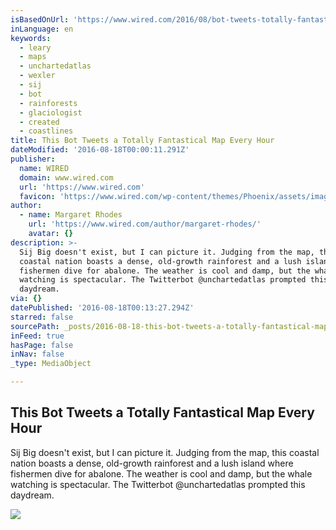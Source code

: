 ```yaml
---
isBasedOnUrl: 'https://www.wired.com/2016/08/bot-tweets-totally-fantastical-map-every-hour'
inLanguage: en
keywords:
  - leary
  - maps
  - unchartedatlas
  - wexler
  - sij
  - bot
  - rainforests
  - glaciologist
  - created
  - coastlines
title: This Bot Tweets a Totally Fantastical Map Every Hour
dateModified: '2016-08-18T00:00:11.291Z'
publisher:
  name: WIRED
  domain: www.wired.com
  url: 'https://www.wired.com'
  favicon: 'https://www.wired.com/wp-content/themes/Phoenix/assets/images/favicon.ico'
author:
  - name: Margaret Rhodes
    url: 'https://www.wired.com/author/margaret-rhodes/'
    avatar: {}
description: >-
  Sij Big doesn't exist, but I can picture it. Judging from the map, this
  coastal nation boasts a dense, old-growth rainforest and a lush island where
  fishermen dive for abalone. The weather is cool and damp, but the whale
  watching is spectacular. The Twitterbot @unchartedatlas prompted this
  daydream.
via: {}
datePublished: '2016-08-18T00:13:27.294Z'
starred: false
sourcePath: _posts/2016-08-18-this-bot-tweets-a-totally-fantastical-map-every-hour.md
inFeed: true
hasPage: false
inNav: false
_type: MediaObject

---
```

<article style=""><h1>This Bot Tweets a Totally Fantastical Map Every Hour</h1><p>Sij Big doesn't exist, but I can picture it. Judging from the map, this coastal nation boasts a dense, old-growth rainforest and a lush island where fishermen dive for abalone. The weather is cool and damp, but the whale watching is spectacular. The Twitterbot @unchartedatlas prompted this daydream.</p><img src="https://www.wired.com/wp-content/uploads/2016/08/Map4-1200x630.jpg" /></article>